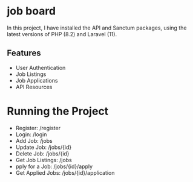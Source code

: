 # job board
In this project, I have installed the API and Sanctum packages, using the latest versions of PHP (8.2) and Laravel (11).

## Features
* User Authentication
* Job Listings
* Job Applications
* API Resources

# Running the Project
* Register: /register
* Login: /login
* Add Job: /jobs
* Update Job: /jobs/{id}
* Delete Job: /jobs/{id}
* Get Job Listings: /jobs
* pply for a Job: /jobs/{id}/apply
* Get Applied Jobs: /jobs/{id}/application